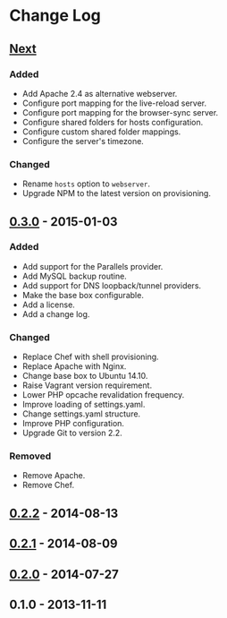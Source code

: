# Change Log

## [Next][next]

### Added
- Add Apache 2.4 as alternative webserver.
- Configure port mapping for the live-reload server.
- Configure port mapping for the browser-sync server.
- Configure shared folders for hosts configuration.
- Configure custom shared folder mappings.
- Configure the server's timezone.

### Changed
- Rename `hosts` option to `webserver`.
- Upgrade NPM to the latest version on provisioning.

## [0.3.0] - 2015-01-03

### Added
- Add support for the Parallels provider.
- Add MySQL backup routine.
- Add support for DNS loopback/tunnel providers.
- Make the base box configurable.
- Add a license.
- Add a change log.

### Changed
- Replace Chef with shell provisioning.
- Replace Apache with Nginx.
- Change base box to Ubuntu 14.10.
- Raise Vagrant version requirement.
- Lower PHP opcache revalidation frequency.
- Improve loading of settings.yaml.
- Change settings.yaml structure.
- Improve PHP configuration.
- Upgrade Git to version 2.2.

### Removed
- Remove Apache.
- Remove Chef.

## [0.2.2] - 2014-08-13

## [0.2.1] - 2014-08-09

## [0.2.0] - 2014-07-27

## 0.1.0 - 2013-11-11

[next]: https://github.com/thasmo/vagrant.box/compare/v0.3.0...HEAD
[0.3.0]: https://github.com/thasmo/vagrant.box/compare/v0.2.2...v0.3.0
[0.2.2]: https://github.com/thasmo/vagrant.box/compare/v0.2.1...v0.2.2
[0.2.1]: https://github.com/thasmo/vagrant.box/compare/v0.2.0...v0.2.1
[0.2.0]: https://github.com/thasmo/vagrant.box/compare/v0.1.0...v0.2.0
